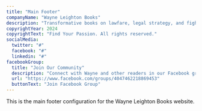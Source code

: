 ```yaml
---
title: "Main Footer"
companyName: "Wayne Leighton Books"
description: "Transformative books on lawfare, legal strategy, and fighting institutional abuse. Discover insights that will empower you to take control of your battles."
copyrightYear: 2024
copyrightText: "Find Your Passion. All rights reserved."
socialMedia:
  twitter: "#"
  facebook: "#"
  linkedin: "#"
facebookGroup:
  title: "Join Our Community"
  description: "Connect with Wayne and other readers in our Facebook group for exclusive updates and discussions."
  url: "https://www.facebook.com/groups/4047462218869453"
  buttonText: "Join Facebook Group"
---
```


This is the main footer configuration for the Wayne Leighton Books website.